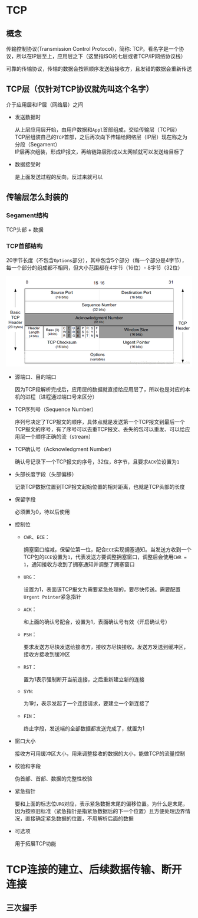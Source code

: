 # TCP

## 概念
传输控制协议(Transmission Control Protocol)，简称: TCP。看名字是一个协议，所以在IP层至上，应用层之下（这里指ISO的七层或者TCP/IP网络协议栈）

可靠的传输协议，传输的数据会按照顺序发送给接收方，且发错的数据会重新传送

## TCP层（仅针对TCP协议就先叫这个名字）

介于应用层和IP层（网络层）之间  
+ 发送数据时  
  
  从上层应用层开始，由用户数据和`Appl`首部组成，交给传输层（TCP层）  
  TCP层组装自己的`TCP`首部，之后再次向下传输给网络层（IP层）现在称之为分段（Segament）  
  IP层再次组装，形成IP报文，再给链路层形成以太网帧就可以发送给目标了

+ 数据接受时  

  是上面发送过程的反向，反过来就可以

## 传输层怎么封装的

### Segament结构

TCP头部 + 数据

### TCP首部结构

20字节长度（不包含`Options`部分），其中包含5个部分（每一个部分是4字节），每一个部分的组成都不相同，但大小范围都在4字节（16位）- 8字节（32位）

![tcp header](./TCP/tcpheader.png)

+ 源端口、目的端口  

  因为TCP段解析完成后，应用层的数据就直接给应用层了，所以也是对应的本机的进程（进程通过端口号来区分）

+ TCP序列号（Sequence Number）  
  
  序列号决定了TCP报文的顺序，具体点就是发送第一个TCP报文到最后一个TCP报文的序号，有了序号可以去重TCP报文、丢失的包可以重发、可以给应用层一个顺序正确的流（stream）

+ TCP确认号（Acknowledgment Number）  

  确认号记录下一个TCP报文的序号，32位，8字节，且要求`ACK`位设置为`1`

+ 头部长度字段（头部偏移）

  记录TCP数据位置到TCP报文起始位置的相对距离，也就是TCP头部的长度

+ 保留字段

  必须置为0，待以后使用

+ 控制位
  + `CWR`、`ECE`：
    
    拥塞窗口缩减，保留位第一位，配合`ECE`实现拥塞通知。当发送方收到一个TCP包的`ECE`设置为`1`，代表发送方要调整拥塞窗口，调整后会使用`CWR = 1`，通知接收方收到了拥塞通知并调整了拥塞窗口
    
  + `URG`：

    设置为1，表面该TCP报文为需要紧急处理的，要尽快传送。需要配置`Urgent Pointer`紧急指针
    
  + `ACK`：
  
    和上面的确认号配合，设置为1，表面确认号有效（开启确认号）
    
  + `PSH`：
  
    要求发送方尽快发送给接收方，接收方尽快接收。发送方发送到缓冲区，接收方接收到缓冲区
    
  + `RST`：

    置为1表示强制断开当前连接，之后重新建立新的连接
    
  + `SYN`:

    为1时，表示发起了一个连接请求，要建立一个新连接了

  + `FIN`：

    终止字段，发送端的全部数据都发送完成了，就置为1

+ 窗口大小

  接收方可用缓冲区大小，用来调整接收的数据的大小，能做TCP的流量控制
  
+ 校验和字段

  伪首部、首部、数据的完整性校验

+ 紧急指针

  要和上面的标志位`URG`对应，表示紧急数据末尾的偏移位置。为什么是末尾，因为按照旧标准（紧急指针是指紧急数据后的下一个位置）且方便处理边界情况，直接确定紧急数据的位置，不用解析后面的数据

+ 可选项

  用于拓展TCP功能


# TCP连接的建立、后续数据传输、断开连接

## 三次握手

